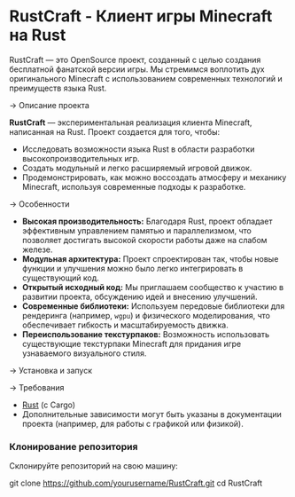 # RustCraft - Клиент игры Minecraft на Rust

RustCraft — это OpenSource проект, созданный с целью создания бесплатной фанатской версии игры. Мы стремимся воплотить дух оригинального Minecraft с использованием современных технологий и преимуществ языка Rust.

-> Описание проекта

**RustCraft** — экспериментальная реализация клиента Minecraft, написанная на Rust. Проект создается для того, чтобы:
- Исследовать возможности языка Rust в области разработки высокопроизводительных игр.
- Создать модульный и легко расширяемый игровой движок.
- Продемонстрировать, как можно воссоздать атмосферу и механику Minecraft, используя современные подходы к разработке.

-> Особенности

- **Высокая производительность:** Благодаря Rust, проект обладает эффективным управлением памятью и параллелизмом, что позволяет достигать высокой скорости работы даже на слабом железе.
- **Модульная архитектура:** Проект спроектирован так, чтобы новые функции и улучшения можно было легко интегрировать в существующий код.
- **Открытый исходный код:** Мы приглашаем сообщество к участию в развитии проекта, обсуждению идей и внесению улучшений.
- **Современные библиотеки:** Используем передовые библиотеки для рендеринга (например, `wgpu`) и физического моделирования, что обеспечивает гибкость и масштабируемость движка.
- **Переиспользование текстурпаков:** Возможность использовать существующие текстурпаки Minecraft для придания игре узнаваемого визуального стиля.

-> Установка и запуск

-> Требования

- [Rust](https://www.rust-lang.org/tools/install) (с Cargo)
- Дополнительные зависимости могут быть указаны в документации проекта (например, для работы с графикой или физикой).

### Клонирование репозитория

Склонируйте репозиторий на свою машину:

git clone https://github.com/yourusername/RustCraft.git
cd RustCraft
